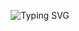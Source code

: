 <p align="center">
  <img src="https://readme-typing-svg.demolab.com?font=Fira+Code&size=28&pause=1000&color=00F700&center=true&vCenter=true&width=600&lines=Hey+Everyone!+👋;I'm+a+Machine+Learning+Engineer+🤖;Welcome+to+my+GitHub+Profile!" alt="Typing SVG" />
</p>
